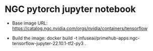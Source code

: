 # NGC pytorch jupyter notebook

- Base image URL:
https://catalog.ngc.nvidia.com/orgs/nvidia/containers/tensorflow

- Build the image:
docker build -t infuseai/primehub-apps:ngc-tensorflow-jupyter-22.10.1-tf2-py3 .